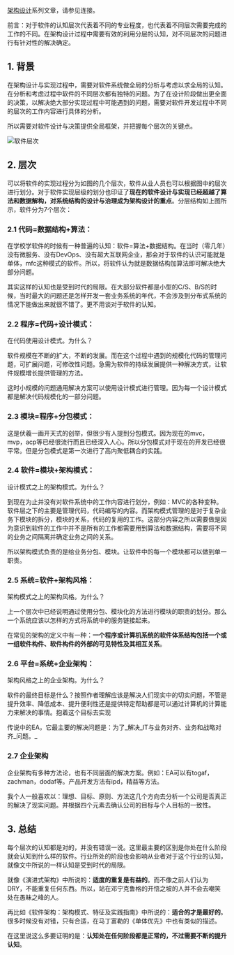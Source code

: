 [架构设计](https://www.jianshu.com/c/753debf1423d)系列文章，请参见连接。

前言：对于软件的认知层次代表着不同的专业程度，也代表着不同层次需要完成的工作的不同。在架构设计过程中需要有效的利用分层的认知，对不同层次的问题进行有针对性的解决确定。

## 1. 背景

在架构设计与实现过程中，需要对软件系统做全局的分析与考虑以求全局的认知。在分析和考虑过程中软件的不同层次都有独特的问题。为了在设计阶段做出更全面的决策，以解决绝大部分实现过程中可能遇到的问题，需要对软件开发过程中不同的层次的工作内容进行具体的分析。

所以需要对软件设计与决策提供全局框架，并把握每个层次的关键点。

![软件层次](https://upload-images.jianshu.io/upload_images/2454595-dac30c1d90583ee5.png?imageMogr2/auto-orient/strip%7CimageView2/2/w/1240)

## 2. 层次

可以将软件的实现过程分为如图的几个层次，软件从业人员也可以根据图中的层次进行划分。对于软件实现层级的划分也印证了**现在的软件设计与实现已经超越了算法和数据解构，对系统结构的设计与治理成为架构设计的重点**。分层结构如上图所示，软件分为7个层次：

### 2.1 **代码=数据结构+算法：**

在学校学软件的时候有一种普遍的认知：软件=算法+数据结构。在当时（零几年）没有微服务、没有DevOps、没有超大互联网企业，那会对于软件的认识可能就是单体，mfc这种模式的软件。所以，将软件认为就是数据结构加算法即可解决绝大部分问题。

其实这样的认知也是受到时代的局限。在大部分软件都是小型的C/S、B/S的时候，当时最大的问题还是怎样开发一套业务系统的年代，不会涉及到分布式系统的情况下能做出来就很不错了。更不用谈对于软件的认知。

### 2.2 **程序=代码+设计模式：**

在代码使用设计模式。为什么？

软件规模在不断的扩大，不断的发展。而在这个过程中遇到的规模化代码的管理问题，可扩展问题，可修改性问题。急需为软件的持续发展提供一种解决方式，让软件规模增长提供管理的方法。

这时小规模的问题通用解决方案可以使用设计模式进行管理。因为每一个设计模式都是解决代码规模化的一部分问题。

### 2.3 **模块=程序+分包模式：**

这是伏羲一画开天式的创举，但很少有人提到分包模式。因为现在的mvc，mvp，acp等已经很流行而且已经深入人心。所以分包模式对于现在的开发已经很平常。但是分包模式是第一次进行了高内聚低耦合的实践。

### 2.4 **软件=模块+架构模式：**

设计模式之上的架构模式。为什么？

到现在为止并没有对软件系统中的工作内容进行划分，例如：MVC的各种变种。软件层之下的主要是管理代码，代码编写的内容。而架构模式管理的是对于复杂业务下模块的拆分，模块的关系，代码的复用的工作。这部分内容之所以需要做是因为意识到软件的工作中并不是所有的工作都需要用到算法和数据结构，需要将不同的业务之间隔离并确定业务之间的关系。

所以架构模式负责的是给业务分包、模块。让软件中的每一个模块都可以做到单一职责。

### 2.5 **系统=软件+架构风格：**

架构模式之上的架构风格。为什么？

上一个层次中已经说明通过使用分包、模块化的方法进行模块的职责的划分。那么一个系统应该以怎样的方式将系统中的服务链接起来。

在常见的架构的定义中有一种：**一个程序或计算机系统的软件体系结构包括一个或一组软件构件、软件构件的外部的可见特性及其相互关系**。

### 2.6 **平台=系统+企业架构：**

架构风格之上的企业架构。为什么？

软件的最终目标是什么？按照作者理解应该是解决人们现实中的切实问题，不管是提升效率、降低成本、提升便利性还是提供特定帮助都是可以通过计算机的计算能力来解决的事情。抱着这个目标去实现

传说中的EA，它最主要的解决问题是：为了_解决_IT与业务对齐、业务和战略对齐_问题。_

### 2.7 **企业架构**

企业架构有多种方法论，也有不同层面的解决方案。例如：EA可以有togaf，zachman，dodaf等。产品开发方法有ipd，精益等方法。

我个人一般喜欢以：理想、目标、原则、方法这几个方向去分析一个公司是否真正的解决了现实问题。并根据四个元素去确认公司的目标与个人目标的一致性。

## 3. 总结

每个层次的认知都是对的，并没有错误一说。这里最主要的区别是你处在什么阶段就会认知到什么样的软件。行业所处的阶段也会影响从业者对于这个行业的认知，就像文中所说的一样认知是受到时代的局限。

就像《演进式架构》中所说的：**适度的重复是有益的**。而不像之前人们认为DRY，不能重复任何东西。所以，站在邓宁克鲁格的开悟之坡的人并不会去嘲笑处在愚昧之峰的人。

再比如《软件架构：架构模式、特征及实践指南》中所说的：**适合的才是最好的**。很多时候没有对错，只有合适，在马丁富勒的《单体优先》中也有类似的描述。

在这里说这么多要证明的是：**认知处在任何阶段都是正常的，不过需要不断的提升认知**。

